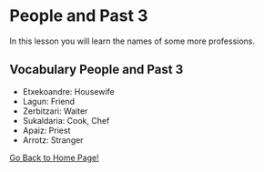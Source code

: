 # ​People and Past 3

In this lesson you will learn the names of some more professions.

## Vocabulary People and Past 3
* Etxekoandre: Housewife
* Lagun: Friend
* Zerbitzari: Waiter
* Sukaldaria: Cook, Chef
* Apaiz: Priest
* Arrotz: Stranger

[ Go Back to Home Page!](..)
